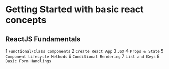 # Getting Started with basic react concepts

## ReactJS Fundamentals

1 `Functional/Class Components`
2 `Create React App`
3 `JSX`
4 `Props & State`
5 `Component Lifecycle Methods`
6 `Conditional Rendering`
7 `List and Keys`
8 `Basic Form Handlings`
